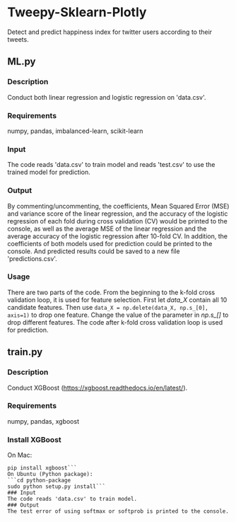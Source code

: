 # Tweepy-Sklearn-Plotly
Detect and predict happiness index for twitter users according to their tweets.

## ML.py
### Description
Conduct both linear regression and logistic regression on 'data.csv'.
### Requirements
numpy, pandas, imbalanced-learn, scikit-learn
### Input
The code reads 'data.csv' to train model and reads 'test.csv' to use the trained model for prediction.
### Output
By commenting/uncommenting, the coefficients, Mean Squared Error (MSE) and variance score of the linear regression, and the accuracy of the logistic regression of each fold during cross validation (CV) would be printed to the console, as well as the average MSE of the linear regression and the average accuracy of the logistic regression after 10-fold CV. In addition, the coefficients of both models used for prediction could be printed to the console. And predicted results could be saved to a new file 'predictions.csv'.
### Usage
There are two parts of the code. From the beginning to the k-fold cross validation loop, it is used for feature selection. First let *data_X* contain all 10 candidate features. Then use ```data_X = np.delete(data_X, np.s_[0], axis=1)``` to drop one feature. Change the value of the parameter in *np.s_[]* to drop different features. The code after k-fold cross validation loop is used for prediction. 

## train.py
### Description
Conduct XGBoost (https://xgboost.readthedocs.io/en/latest/).
### Requirements
numpy, pandas, xgboost
### Install XGBoost
On Mac:
```brew install gcc5
pip install xgboost```
On Ubuntu (Python package):
```cd python-package
sudo python setup.py install```
### Input
The code reads 'data.csv' to train model.
### Output
The test error of using softmax or softprob is printed to the console.
